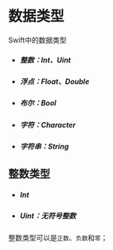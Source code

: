 # 数据类型

Swift中的数据类型

- ##### 整数：Int、Uint

- ##### 浮点：Float、Double

- ##### 布尔：Bool

- ##### 字符：Character

- ##### 字符串：String



## 整数类型

- ##### Int

- ##### Uint：无符号整数

整数类型可以是``正数``、``负数``和``零``；

